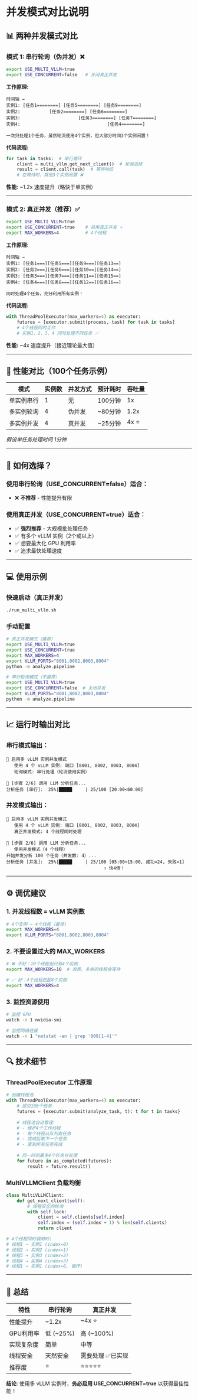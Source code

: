# 并发模式对比说明

## 📊 两种并发模式对比

### 模式 1: 串行轮询（伪并发）❌

```bash
export USE_MULTI_VLLM=true
export USE_CONCURRENT=false   # 关闭真正并发
```

**工作原理:**
```
时间轴 →
实例1: [任务1========] [任务5========] [任务9========]
实例2:           [任务2========] [任务6========]
实例3:                      [任务3========] [任务7========]
实例4:                                 [任务4========]

一次只处理1个任务，虽然轮流使用4个实例，但大部分时间3个实例闲置！
```

**代码流程:**
```python
for task in tasks:  # 串行循环
    client = multi_vllm.get_next_client()  # 轮询选择
    result = client.call(task)  # 等待响应
    # 在等待时，其他3个实例闲置 ❌
```

**性能:** ~1.2x 速度提升（略快于单实例）

---

### 模式 2: 真正并发（推荐）✅

```bash
export USE_MULTI_VLLM=true
export USE_CONCURRENT=true    # 启用真正并发 ⭐
export MAX_WORKERS=4          # 4个线程
```

**工作原理:**
```
时间轴 →
实例1: [任务1===][任务5===][任务9===][任务13==]
实例2: [任务2===][任务6===][任务10==][任务14==]
实例3: [任务3===][任务7===][任务11==][任务15==]
实例4: [任务4===][任务8===][任务12==][任务16==]

同时处理4个任务，充分利用所有实例！
```

**代码流程:**
```python
with ThreadPoolExecutor(max_workers=4) as executor:
    futures = [executor.submit(process, task) for task in tasks]
    # 4个线程同时工作
    # 实例1、2、3、4 同时处理不同任务 ✅
```

**性能:** ~4x 速度提升（接近理论最大值）

---

## 🎯 性能对比（100个任务示例）

| 模式 | 实例数 | 并发方式 | 预计耗时 | 吞吐量 |
|------|--------|----------|----------|--------|
| 单实例串行 | 1 | 无 | 100分钟 | 1x |
| 多实例轮询 | 4 | 伪并发 | ~80分钟 | 1.2x |
| 多实例并发 | 4 | 真并发 | ~25分钟 | 4x ⭐ |

*假设单任务处理时间 1分钟*

---

## 🔧 如何选择？

### 使用串行轮询（USE_CONCURRENT=false）适合：
- ❌ **不推荐** - 性能提升有限

### 使用真正并发（USE_CONCURRENT=true）适合：
- ✅ **强烈推荐** - 大规模批处理任务
- ✅ 有多个 vLLM 实例（2个或以上）
- ✅ 想要最大化 GPU 利用率
- ✅ 追求最快处理速度

---

## 💻 使用示例

### 快速启动（真正并发）
```bash
./run_multi_vllm.sh
```

### 手动配置
```bash
# 真正并发模式（推荐）
export USE_MULTI_VLLM=true
export USE_CONCURRENT=true
export MAX_WORKERS=4
export VLLM_PORTS="8001,8002,8003,8004"
python -m analyze.pipeline
```

```bash
# 串行轮询模式（不推荐）
export USE_MULTI_VLLM=true
export USE_CONCURRENT=false  # 关闭并发
export VLLM_PORTS="8001,8002,8003,8004"
python -m analyze.pipeline
```

---

## 📈 运行时输出对比

### 串行模式输出：
```
🚀 启用多 vLLM 实例并发模式
   使用 4 个 vLLM 实例: 端口 [8001, 8002, 8003, 8004]
   轮询模式: 串行处理（轮流使用实例）

🤖 [步骤 2/6] 调用 LLM 分析任务...
分析任务 [串行]:  25%|█████     | 25/100 [20:00<60:00]
```

### 并发模式输出：
```
🚀 启用多 vLLM 实例并发模式
   使用 4 个 vLLM 实例: 端口 [8001, 8002, 8003, 8004]
   真正并发模式: 4 个线程同时处理

🤖 [步骤 2/6] 调用 LLM 分析任务...
   使用并发模式（4 个线程）
开始并发分析 100 个任务（并发数: 4）...
分析任务 [并发]:  25%|█████     | 25/100 [05:00<15:00, 成功=24, 失败=1]
                                     ↑ 快4倍！
```

---

## ⚙️ 调优建议

### 1. 并发线程数 = vLLM 实例数
```bash
# 4个实例 → 4个线程（最佳）
export MAX_WORKERS=4
export VLLM_PORTS="8001,8002,8003,8004"
```

### 2. 不要设置过大的 MAX_WORKERS
```bash
# ❌ 不好：10个线程但只有4个实例
export MAX_WORKERS=10  # 浪费，多余的线程会等待

# ✅ 好：4个线程匹配4个实例
export MAX_WORKERS=4
```

### 3. 监控资源使用
```bash
# 监控 GPU
watch -n 1 nvidia-smi

# 监控网络连接
watch -n 1 "netstat -an | grep '800[1-4]'"
```

---

## 🔍 技术细节

### ThreadPoolExecutor 工作原理

```python
# 创建线程池
with ThreadPoolExecutor(max_workers=4) as executor:
    # 提交100个任务
    futures = {executor.submit(analyze_task, t): t for t in tasks}
    
    # 线程池自动管理:
    # - 维护4个工作线程
    # - 每个线程从队列取任务
    # - 完成后取下一个任务
    # - 直到所有任务完成
    
    # 同一时刻最多4个任务在处理
    for future in as_completed(futures):
        result = future.result()
```

### MultiVLLMClient 负载均衡

```python
class MultiVLLMClient:
    def get_next_client(self):
        # 线程安全的轮询
        with self.lock:
            client = self.clients[self.index]
            self.index = (self.index + 1) % len(self.clients)
            return client

# 4个线程同时调用时:
# 线程1 → 实例1 (index=0)
# 线程2 → 实例2 (index=1)
# 线程3 → 实例3 (index=2)
# 线程4 → 实例4 (index=3)
# 线程1 → 实例1 (index=0, 循环)
```

---

## 📝 总结

| 特性 | 串行轮询 | 真正并发 |
|------|----------|----------|
| 性能提升 | ~1.2x | ~4x ⭐ |
| GPU利用率 | 低 (~25%) | 高 (~100%) |
| 实现复杂度 | 简单 | 中等 |
| 线程安全 | 天然安全 | 需要处理 ✅已实现 |
| 推荐度 | ⭐ | ⭐⭐⭐⭐⭐ |

**结论**: 使用多 vLLM 实例时，**务必启用 USE_CONCURRENT=true** 以获得最佳性能！
